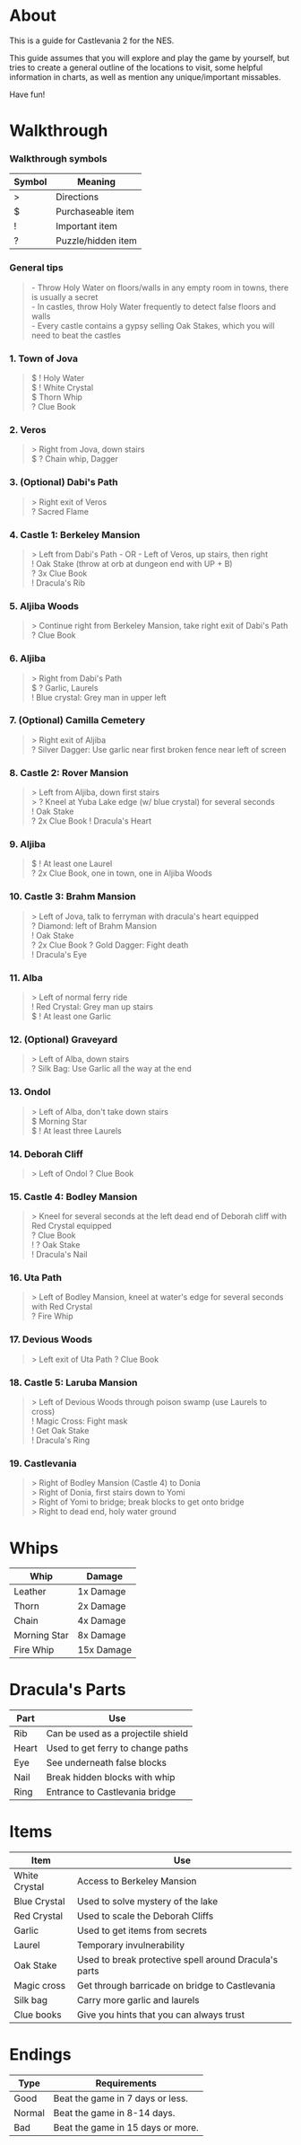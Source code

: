 #  About

This is a guide for Castlevania 2 for the NES.

This guide assumes that you will explore and play the game by yourself, but tries to create a general outline of the locations to visit, some helpful information in charts, as well as mention any unique/important missables.

Have fun\!

# Walkthrough  

### Walkthrough symbols

| Symbol    | Meaning               |
|-----------|-----------------------|
| \>        | Directions            |
| \$        | Purchaseable item     |
| \!        | Important item        |
| \?        | Puzzle/hidden item    |

### General tips

>   \- Throw Holy Water on floors/walls in any empty room in towns, there is usually a secret  
    \- In castles, throw Holy Water frequently to detect false floors and walls  
    \- Every castle contains a gypsy selling Oak Stakes, which you will need to beat the castles  

### 1. Town of Jova

>   \$ \! Holy Water  
    \$ \! White Crystal  
    \$ Thorn Whip  
    \? Clue Book

### 2. Veros  

>   \> Right from Jova, down stairs  
    \$ \? Chain whip, Dagger

### 3. (Optional) Dabi's Path  

>   \> Right exit of Veros  
    \? Sacred Flame 

### 4. Castle 1: Berkeley Mansion   

>   \> Left from Dabi's Path - OR - Left of Veros, up stairs, then right  
    \! Oak Stake (throw at orb at dungeon end with UP + B)  
    \? 3x Clue Book  
    \! Dracula's Rib  

### 5. Aljiba Woods
>   \> Continue right from Berkeley Mansion, take right exit of Dabi's Path  
    \? Clue Book

### 6. Aljiba   

>   \> Right from Dabi's Path  
    \$ \? Garlic, Laurels  
    \! Blue crystal: Grey man in upper left
    
### 7. (Optional) Camilla Cemetery  

>   \> Right exit of Aljiba  
    \? Silver Dagger: Use garlic near first broken fence near left of screen

### 8. Castle 2: Rover Mansion

>   \> Left from Aljiba, down first stairs  
    \> \? Kneel at Yuba Lake edge (w/ blue crystal) for several seconds  
    \! Oak Stake  
    \? 2x Clue Book
    \! Dracula's Heart

### 9. Aljiba  

>   \$ \! At least one Laurel  
    \? 2x Clue Book, one in town, one in Aljiba Woods

### 10. Castle 3: Brahm Mansion  

>   \> Left of Jova, talk to ferryman with dracula's heart equipped  
    \? Diamond: left of Brahm Mansion  
    \! Oak Stake  
    \? 2x Clue Book
    \? Gold Dagger: Fight death  
    \! Dracula's Eye

### 11. Alba  

>   \> Left of normal ferry ride  
    \! Red Crystal: Grey man up stairs  
    \$ \! At least one Garlic

### 12. (Optional) Graveyard  

>   \> Left of Alba, down stairs  
    \? Silk Bag: Use Garlic all the way at the end

### 13. Ondol  

>   \> Left of Alba, don't take down stairs  
    \$ Morning Star  
    \$ \! At least three Laurels

### 14. Deborah Cliff

>   \> Left of Ondol
    \? Clue Book

### 15. Castle 4: Bodley Mansion  

>   \> Kneel for several seconds at the left dead end of Deborah cliff with Red Crystal equipped  
    \? Clue Book  
    \! \? Oak Stake  
    \! Dracula's Nail

### 16. Uta Path  

>   \> Left of Bodley Mansion, kneel at water's edge for several seconds with Red Crystal  
    \? Fire Whip

### 17. Devious Woods
>   \> Left exit of Uta Path
    \? Clue Book

### 18. Castle 5: Laruba Mansion  

>   \> Left of Devious Woods through poison swamp (use Laurels to cross)  
    \! Magic Cross: Fight mask  
    \! Get Oak Stake  
    \! Dracula's Ring
    
### 19. Castlevania  

>   \> Right of Bodley Mansion (Castle 4) to Donia  
    \> Right of Donia, first stairs down to Yomi  
    \> Right of Yomi to bridge; break blocks to get onto bridge  
    \> Right to dead end, holy water ground  

# Whips  

| Whip          | Damage        |
|---------------|---------------|
| Leather       | 1x Damage     |
| Thorn         | 2x Damage     |
| Chain         | 4x Damage     |
| Morning Star  | 8x Damage     |
| Fire Whip     | 15x Damage    |

# Dracula's Parts  

| Part  | Use                                   |
|-------|---------------------------------------|
| Rib   | Can be used as a projectile shield    |
| Heart | Used to get ferry to change paths     | 
| Eye   | See underneath false blocks           |  
| Nail  | Break hidden blocks with whip         |  
| Ring  | Entrance to Castlevania bridge        |  

# Items  

| Item          | Use                                                   |
|---------------|-------------------------------------------------------|
| White Crystal | Access to Berkeley Mansion                            |
| Blue Crystal  | Used to solve mystery of the lake                     |
| Red Crystal   | Used to scale the Deborah Cliffs                      |
| Garlic        | Used to get items from secrets                        |
| Laurel        | Temporary invulnerability                             |
| Oak Stake     | Used to break protective spell around Dracula's parts |
| Magic cross   | Get through barricade on bridge to Castlevania        |
| Silk bag      | Carry more garlic and laurels                         |
| Clue books    | Give you hints that you can always trust              |

# Endings

| Type      | Requirements                      |
|-----------|-----------------------------------|
| Good      | Beat the game in 7 days or less.  |
| Normal    | Beat the game in 8-14 days.       |
| Bad       | Beat the game in 15 days or more. |